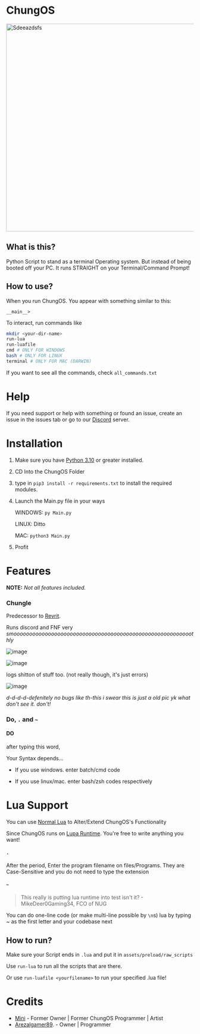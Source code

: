 # ChungOS


<img width="559" alt="Sdeeazdsfs" src="https://user-images.githubusercontent.com/83344675/154842163-7e00ea29-5baf-4ce6-8f83-07c6f746d5d8.png">


## What is this?
Python Script to stand as a terminal Operating system. But instead of being booted off your PC. It runs STRAIGHT on your Terminal/Command Prompt!

## How to use?

When you run ChungOS. You appear with something similar to this:
```
__main__>
```

To interact, run commands like 
```sh
mkdir <your-dir-name>
run-lua
run-luafile
cmd # ONLY FOR WINDOWS
bash # ONLY FOR LINUX
terminal # ONLY FOR MAC (DARWIN)
```

If you want to see all the commands, check `all_commands.txt`

# Help

If you need support or help with something or found an issue, create an issue in the issues tab or go to our [Discord](https://discord.gg/mz3HmzP5ac) server.

# Installation

1. Make sure you have [Python 3.10](https://www.python.org/downloads/) or greater installed.

2. CD Into the ChungOS Folder

3. type in `pip3 install -r requirements.txt` to install the required modules.

4. Launch the Main.py file in your ways
   
    WINDOWS: `py Main.py`
  
    LINUX: Ditto
  
    MAC: `python3 Main.py`
    
5. Profit

# Features
**NOTE:** *Not all features included.*

### Chungle

Predecessor to [Revrit](https://github.com/Iemane291/pythonOS/blob/main/main.py#L193).

Runs discord and FNF very *smooooooooooooooooooooooooooooooooooooooooooooooooooooooooothly*

![image](https://user-images.githubusercontent.com/86628069/155860299-76d451c6-5f6d-4eaf-8201-aa701e16f281.png)

![image](https://user-images.githubusercontent.com/86628069/155860499-c60ba8e9-6305-47e1-9425-ad2471babfc4.png)

logs shitton of stuff too. (not really though, it's just errors)

![image](https://user-images.githubusercontent.com/86628069/155860556-8db615cb-b01f-482c-af65-5ca7ccd6fac4.png)

*d-d-d-d-defenitely no bugs like th-this i swear this is just a old pic yk what don't see it. don't!*


### Do, `.` and `~`

#### DO
after typing this word,

Your Syntax depends...

- If you use windows. enter batch/cmd code

- If you use linux/mac. enter bash/zsh codes respectively
# Lua Support

You can use [Normal Lua](https://www.lua.org/) to Alter/Extend ChungOS's Functionality

Since ChungOS runs on [Lupa Runtime](https://pypi.org/project/lupa/). You're free to write anything you want!

#### `.`
After the period, Enter the program filename on files/Programs. They are Case-Sensitive and you do not need to type the extension

#### `~`
> This really is putting lua runtime into test isn't it? - MikeDeer0Gaming34, FCO of NUG

You can do one-line code (or make multi-line possible by `\n`s) lua by typing ~ as the first letter and your codebase next

###

## How to run?
   
   Make sure your Script ends in `.lua` and put it in `assets/preload/raw_scripts`
   
   Use `run-lua` to run all the scripts that are there. 
   
   Or use `run-luafile <yourfilename>` to run your specified .lua file!



# Credits

- [Mini](https://twitter.com/@minilol69) - Former Owner | Former ChungOS Programmer | Artist
- [Arezalgamer89](mailto:aradzpfa@gmail.com). - Owner | Programmer
